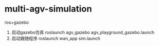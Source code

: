 # multi-agv-simulation
ros+gazebo
1. 启动gazebo仿真 roslaunch agv_gazebo agv_playground_gazebo.launch
2. 启动跟随程序   roslaunch wan_app sim.launch
